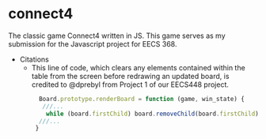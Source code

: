 # connect4
The classic game Connect4 written in JS. This game serves as my submission for the Javascript project for EECS 368.
* Citations
   *  This line of code, which clears any elements contained within the table from the screen before redrawing an updated board, is credited to @dprebyl from Project 1 of our EECS448 project.
      ```javascript
        Board.prototype.renderBoard = function (game, win_state) {
         ///...
          while (board.firstChild) board.removeChild(board.firstChild);
        ///...
       }
      ```
